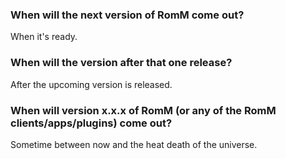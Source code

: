 ### When will the next version of RomM come out?

When it's ready.

### When will the version after that one release?

After the upcoming version is released.

### When will version x.x.x of RomM (or any of the RomM clients/apps/plugins) come out?

Sometime between now and the heat death of the universe.
